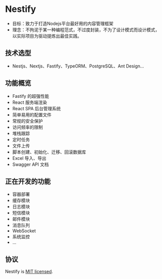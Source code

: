 # Nestify

- 目标：致力于打造Nodejs平台最好用的内容管理框架
- 理念：不拘泥于某一种编程范式，不过度封装，不为了设计模式而设计模式，以实际项目为驱动提炼出最佳实践。

## 技术选型

- Nestjs、Nextjs、Fastify、TypeORM、PostgreSQL、Ant Design...

## 功能概览

- Fastify 的超强性能
- React 服务端渲染
- React SPA 后台管理系统
- 简单易用的配置文件
- 常规的安全保护
- 访问频率的限制
- 堆栈跟踪
- 定时任务
- 文件上传
- 脚本创建、初始化、迁移、回滚数据库
- Excel 导入、导出
- Swagger API 文档

## 正在开发的功能

- 容器部署
- 缓存模块
- 日志模块
- 短信模块
- 邮件模块
- 消息队列
- WebSocket
- 系统监控
- ...

## 协议

  Nestify is [MIT licensed](LICENSE).
